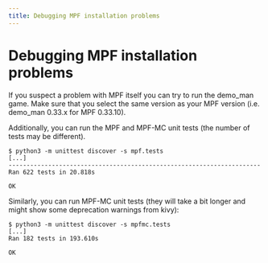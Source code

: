 ```yaml
---
title: Debugging MPF installation problems
---
```


# Debugging MPF installation problems


If you suspect a problem with MPF itself you can try to run the demo_man
game. Make sure that you select the same version as your MPF version
(i.e. demo_man 0.33.x for MPF 0.33.10).

Additionally, you can run the MPF and MPF-MC unit tests (the number of
tests may be different).

``` console
$ python3 -m unittest discover -s mpf.tests
[...]
----------------------------------------------------------------------
Ran 622 tests in 20.818s

OK
```

Similarly, you can run MPF-MC unit tests (they will take a bit longer
and might show some deprecation warnings from kivy):

``` console
$ python3 -m unittest discover -s mpfmc.tests
[...]
Ran 182 tests in 193.610s

OK
```
